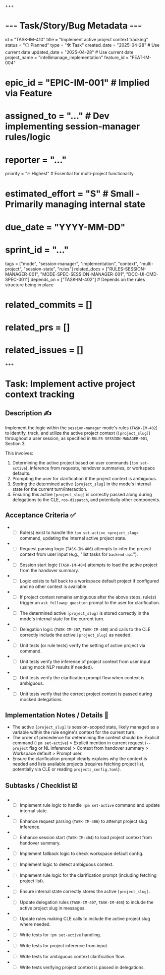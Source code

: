 +++
# --- Task/Story/Bug Metadata ---
id = "TASK-IM-410"
title = "Implement active project context tracking"
status = "⚪️ Planned"
type = "🛠️ Task"
created_date = "2025-04-28" # Use current date
updated_date = "2025-04-28" # Use current date
project_name = "intellimanage_implementation"
feature_id = "FEAT-IM-004"
# epic_id = "EPIC-IM-001" # Implied via Feature
# assigned_to = "..." # Dev implementing session-manager rules/logic
# reporter = "..."
priority = "🔥 Highest" # Essential for multi-project functionality
# estimated_effort = "S" # Small - Primarily managing internal state
# due_date = "YYYY-MM-DD"
# sprint_id = "..."
tags = ["mode", "session-manager", "implementation", "context", "multi-project", "session-state", "rules"]
related_docs = ["RULES-SESSION-MANAGER-001", "MODE-SPEC-SESSION-MANAGER-001", "DOC-UI-CMD-SPEC-001"]
depends_on = ["TASK-IM-402"] # Depends on the rules structure being in place
# related_commits = []
# related_prs = []
# related_issues = []
+++

# Task: Implement active project context tracking

## Description ✍️

Implement the logic within the `session-manager` mode's rules (`TASK-IM-402`) to identify, track, and utilize the active project context (`[project_slug]`) throughout a user session, as specified in `RULES-SESSION-MANAGER-001`, Section 3.

This involves:
1.  Determining the active project based on user commands (`!pm set-active`), inference from requests, handover summaries, or workspace defaults.
2.  Prompting the user for clarification if the project context is ambiguous.
3.  Storing the determined active `[project_slug]` in the mode's internal state for the current turn/interaction.
4.  Ensuring this active `[project_slug]` is correctly passed along during delegations to the CLE, `roo-dispatch`, and potentially other components.

## Acceptance Criteria ✅

*   - [ ] Rule(s) exist to handle the `!pm set-active <project_slug>` command, updating the internal active project state.
*   - [ ] Request parsing logic (`TASK-IM-406`) attempts to infer the project context from user input (e.g., "list tasks for `backend-api`").
*   - [ ] Session start logic (`TASK-IM-404`) attempts to load the active project from the handover summary.
*   - [ ] Logic exists to fall back to a workspace default project if configured and no other context is available.
*   - [ ] If project context remains ambiguous after the above steps, rule(s) trigger an `ask_followup_question` prompt to the user for clarification.
*   - [ ] The determined active `[project_slug]` is stored correctly in the mode's internal state for the current turn.
*   - [ ] Delegation logic (`TASK-IM-407`, `TASK-IM-408`) and calls to the CLE correctly include the active `[project_slug]` as needed.
*   - [ ] Unit tests (or rule tests) verify the setting of active project via command.
*   - [ ] Unit tests verify the inference of project context from user input (using mock NLP results if needed).
*   - [ ] Unit tests verify the clarification prompt flow when context is ambiguous.
*   - [ ] Unit tests verify that the correct project context is passed during mocked delegations.

## Implementation Notes / Details 📝

*   The active `[project_slug]` is session-scoped state, likely managed as a variable within the rule engine's context for the current turn.
*   The order of precedence for determining the context should be: Explicit command (`!pm set-active`) > Explicit mention in current request (`--project` flag or NL inference) > Context from handover summary > Workspace default > Prompt user.
*   Ensure the clarification prompt clearly explains why the context is needed and lists available projects (requires fetching project list, potentially via CLE or reading `projects_config.toml`).

## Subtasks / Checklist ☑️

*   - [ ] Implement rule logic to handle `!pm set-active` command and update internal state.
*   - [ ] Enhance request parsing (`TASK-IM-406`) to attempt project slug inference.
*   - [ ] Enhance session start (`TASK-IM-404`) to load project context from handover summary.
*   - [ ] Implement fallback logic to check workspace default config.
*   - [ ] Implement logic to detect ambiguous context.
*   - [ ] Implement rule logic for the clarification prompt (including fetching project list).
*   - [ ] Ensure internal state correctly stores the active `[project_slug]`.
*   - [ ] Update delegation rules (`TASK-IM-407`, `TASK-IM-408`) to include the active project slug in messages.
*   - [ ] Update rules making CLE calls to include the active project slug where needed.
*   - [ ] Write tests for `!pm set-active` handling.
*   - [ ] Write tests for project inference from input.
*   - [ ] Write tests for ambiguous context clarification flow.
*   - [ ] Write tests verifying project context is passed in delegations.